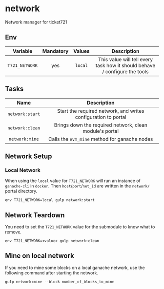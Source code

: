 # network
Network manager for ticket721

## Env

| Variable | Mandatory | Values | Description |
| :---: | :---: | :---: | :---: |
| `T721_NETWORK` | yes | `local` | This value will tell every task how it should behave / configure the tools |

## Tasks

| Name | Description |
| :---: | :---------: |
| `network:start` | Start the required network, and writes configuration to portal |
| `network:clean` | Brings down the required network, clean module's portal |
| `network:mine` | Calls the `evm_mine` method for ganache nodes |

## Network Setup

### Local Network

When using the `local` value for `T721_NETWORK` will run an instance of `ganache-cli` in `docker`.
Then `host`/`port`/`net_id` are written in the `network/` portal directory.

```shell
env T721_NETWORK=local gulp network:start
```

## Network Teardown

You need to set the `T721_NETWORK` value for the submodule to know what to remove.

```shell
env T721_NETWORK=<value> gulp network:clean
```

## Mine on local network

If you need to mine some blocks on a local ganache network, use the following command after starting the network.

```shell
gulp network:mine --block number_of_blocks_to_mine
```
